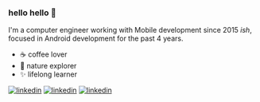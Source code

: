 

### hello hello 👋

I'm a computer engineer working with Mobile development since 2015 _ish_, focused in Android development for the past 4 years.
- ☕ coffee lover
- 🥾 nature explorer
- ✨ lifelong learner


[![linkedin](https://github.com/shikhar1020jais1/Git-Social/blob/master/Icons/LinkedIn.png (LinkedIn))][1]
[![linkedin](https://github.com/shikhar1020jais1/Git-Social/blob/master/Icons/Instagram.png (Instagram))][2]
[![linkedin](https://github.com/shikhar1020jais1/Git-Social/blob/master/Icons/Medium.png (Medium))][3]

[1]: https://www.linkedin.com/in/carolinetenorio
[2]: https://www.instagram.com/caroltr.srs
[3]: https://medium.com/@caroltr.srs


<!--
**caroltr/caroltr** is a ✨ _special_ ✨ repository because its `README.md` (this file) appears on your GitHub profile.

Here are some ideas to get you started:

- 🔭 I’m currently working on ...
- 🌱 I’m currently learning ...
- 👯 I’m looking to collaborate on ...
- 🤔 I’m looking for help with ...
- 💬 Ask me about ...
- 📫 How to reach me: ...
- 😄 Pronouns: ...
- ⚡ Fun fact: ...
-->

